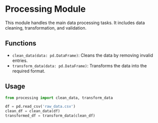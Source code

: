 # Processing Module

This module handles the main data processing tasks. It includes data cleaning, transformation, and validation.

## Functions

- `clean_data(data: pd.DataFrame)`: Cleans the data by removing invalid entries.
- `transform_data(data: pd.DataFrame)`: Transforms the data into the required format.

## Usage

```python
from processing import clean_data, transform_data

df = pd.read_csv('raw_data.csv')
clean_df = clean_data(df)
transformed_df = transform_data(clean_df)
